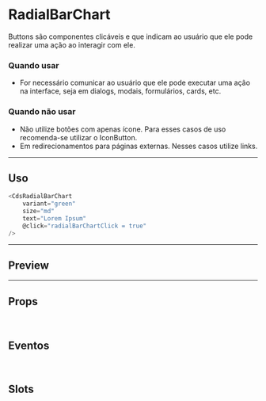# RadialBarChart

Buttons são componentes clicáveis e que indicam ao usuário que ele pode realizar uma ação ao interagir com ele.

### Quando usar

- For necessário comunicar ao usuário que ele pode executar uma ação na interface,
  seja em dialogs, modais, formulários, cards, etc.

### Quando não usar

- Não utilize botões com apenas ícone. Para esses casos de uso recomenda-se utilizar o IconButton.
- Em redirecionamentos para páginas externas. Nesses casos utilize links.

---

## Uso

```js
<CdsRadialBarChart
	variant="green"
	size="md"
	text="Lorem Ipsum"
	@click="radialBarChartClick = true"
/>
```

---

## Preview

<PreviewContainer
	:component="CdsRadialBarChart"
	:events="cdsRadialBarChartEvents"
/>

---

## Props

<APITable
	name="RadialBarChart"
	section="props"
/>
<br />

## Eventos

<APITable
	name="RadialBarChart"
	section="events"
/>
<br />

## Slots

<APITable
	name="RadialBarChart"
	section="slots"
/>

<script setup>
import CdsRadialBarChart from '@/components/RadialBarChart.vue';

const cdsRadialBarChartEvents = [
	'radialBarChart-click'
];
</script>
